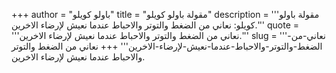 +++
author = "باولو كويلو"
title = "مقولة باولو كويلو"
description = '''مقولة باولو كويلو: نعاني من الضغط والتوتر والاحباط عندما نعيش لإرضاء الاخرين.'''
quote = '''نعاني من الضغط والتوتر والاحباط عندما نعيش لإرضاء الاخرين.'''
slug = '''نعاني-من-الضغط-والتوتر-والاحباط-عندما-نعيش-لإرضاء-الاخرين'''
+++
نعاني من الضغط والتوتر والاحباط عندما نعيش لإرضاء الاخرين.
